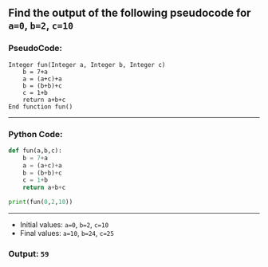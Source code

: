 ## Find the output of the following pseudocode for `a=0`, `b=2`, `c=10`

### PseudoCode:

```
Integer fun(Integer a, Integer b, Integer c)
    b = 7+a
    a = (a+c)+a
    b = (b+b)+c
    c = 1+b
    return a+b+c
End function fun()
```
---

### Python Code:

```python
def fun(a,b,c):
    b = 7+a
    a = (a+c)+a
    b = (b+b)+c
    c = 1+b
    return a+b+c

print(fun(0,2,10))
```

---

- Initial values: `a=0`, `b=2`, `c=10`
- Final values: `a=10`, `b=24`, `c=25`

### Output: `59`
